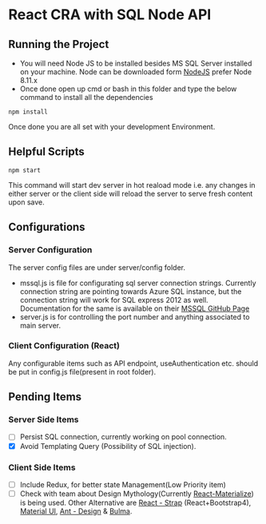 # React CRA with SQL Node API 

## Running the Project
- You will need Node JS to be installed besides MS SQL Server installed on your machine.
Node can be downloaded form [NodeJS](https://nodejs.org/en/) prefer Node 8.11.x
- Once done open up cmd or bash in this folder and type the below command to install all the dependencies
```
npm install
```
Once done you are all set with your development Environment.

## Helpful Scripts
```
npm start
``` 
This command will start dev server in hot reaload mode i.e. any changes in either server or the client side will reload the server to serve fresh content upon save.


## Configurations
### Server Configuration

The server config files are under server/config folder. 
- mssql.js is file for configurating sql server connection strings. Currently connection string are pointing towards Azure SQL instance, but the connection string will work for SQL express 2012 as well. Documentation for the same is available on their [MSSQL GitHub Page](https://github.com/tediousjs/node-mssql)
- server.js is for controlling the port number and anything associated to main server.


### Client Configuration (React)
Any configurable items such as API endpoint, useAuthentication etc. should be put in config.js file(present in root folder).

## Pending Items
### Server Side Items
- [ ] Persist SQL connection, currently working on pool connection.
- [x] Avoid Templating Query (Possibility of SQL injection).

### Client Side Items
- [ ] Include Redux, for better state Management(Low Priority item)
- [ ] Check with team about Design Mythology(Currently [React-Materialize](https://react-materialize.github.io/#/)) is being used. Other Alternative are [React - Strap](https://reactstrap.github.io/) (React+Bootstrap4), [Material UI](https://material-ui.com/), [Ant - Design](https://ant.design/docs/react/introduce)  & [Bulma](https://github.com/couds/react-bulma-components).
